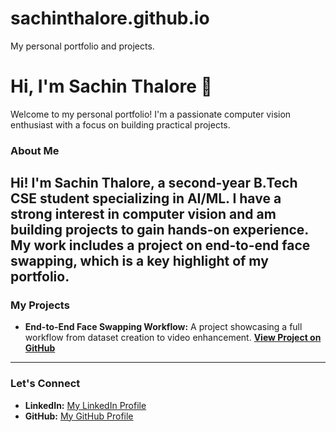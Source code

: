 # sachinthalore.github.io
My personal portfolio and projects.
# Hi, I'm Sachin Thalore 👋

Welcome to my personal portfolio! I'm a passionate computer vision enthusiast with a focus on building practical projects.

### **About Me**

Hi! I'm Sachin Thalore, a second-year B.Tech CSE student specializing in AI/ML. I have a strong interest in computer vision and am building projects to gain hands-on experience. My work includes a project on end-to-end face swapping, which is a key highlight of my portfolio.
---

### **My Projects**
* **End-to-End Face Swapping Workflow:**
  A project showcasing a full workflow from dataset creation to video enhancement.
  **[View Project on GitHub](https://github.com/sachinthalore/End-to-End-Face-Swapping-Workflow)**
  



---

### **Let's Connect**
* **LinkedIn:** [My LinkedIn Profile](https://www.linkedin.com/in/sachin-thalore-2b3794321?utm_source=share&utm_campaign=share_via&utm_content=profile&utm_medium=android_app)
* **GitHub:** [My GitHub Profile](https://github.com/sachinthalore)
